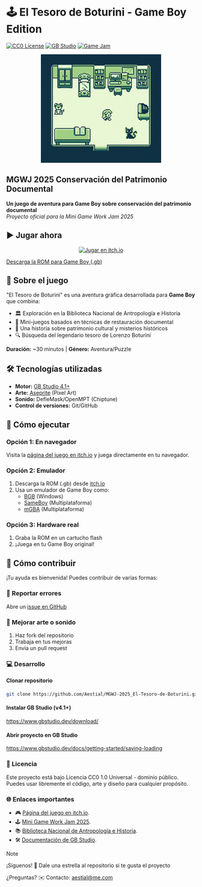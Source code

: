# 🕹️ El Tesoro de Boturini - Game Boy Edition

[![CC0 License](https://img.shields.io/badge/License-CC0-blue.svg)](https://creativecommons.org/publicdomain/zero/1.0/)
[![GB Studio](https://img.shields.io/badge/Engine-GB%20Studio-4a752c.svg)](https://www.gbstudio.dev/)
[![Game Jam](https://img.shields.io/badge/Game%20Jam-MGWJ%202025-8bac0f.svg)](https://itch.io/jam/mini-game-work-jam-2025)
<p align="center">
  <img src="https://github.com/Aestial/MGWJ-2025/blob/main/gameplay.gif" width="320" height="288">
</p>

## MGWJ 2025 Conservación del Patrimonio Documental
**Un juego de aventura para Game Boy sobre conservación del patrimonio documental**  
*Proyecto oficial para la Mini Game Work Jam 2025*

## ▶️ Jugar ahora
<p align="center">
  <a href='https://aestial.itch.io/el-tesoro-de-boturini'><img src="https://static.itch.io/images/badge.svg" alt='Jugar en itch.io' width="185" height="57"></a>
</p>

[Descarga la ROM para Game Boy (.gb)](https://aestial.itch.io/mgwj-2025)

## 🌟 Sobre el juego

"El Tesoro de Boturini" es una aventura gráfica desarrollada para **Game Boy** que combina:
- 🏛️ Exploración en la Biblioteca Nacional de Antropología e Historia
- 🧩 Mini-juegos basados en técnicas de restauración documental
- 📜 Una historia sobre patrimonio cultural y misterios históricos
- 🔍 Búsqueda del legendario tesoro de Lorenzo Boturini

**Duración:** ~30 minutos | **Género:** Aventura/Puzzle

## 🛠️ Tecnologías utilizadas
- **Motor:** [GB Studio 4.1+](https://www.gbstudio.dev/)
- **Arte:** [Aseprite](https://www.aseprite.org/) (Pixel Art)
- **Sonido:** DefleMask/OpenMPT (Chiptune)
- **Control de versiones:** Git/GitHub

## 🚀 Cómo ejecutar

### Opción 1: En navegador
Visita la [página del juego en itch.io](https://aestial.itch.io/mgwj-2025) y juega directamente en tu navegador.

### Opción 2: Emulador
1. Descarga la ROM (.gb) desde [itch.io](https://aestial.itch.io/mgwj-2025)
2. Usa un emulador de Game Boy como:
   - [BGB](https://bgb.bircd.org/) (Windows)
   - [SameBoy](https://sameboy.github.io/) (Multiplataforma)
   - [mGBA](https://mgba.io/) (Multiplataforma)

### Opción 3: Hardware real
1. Graba la ROM en un cartucho flash
2. ¡Juega en tu Game Boy original!

## 🧩 Cómo contribuir

¡Tu ayuda es bienvenida! Puedes contribuir de varias formas:

### 🐛 Reportar errores
Abre un [issue en GitHub](https://github.com/Aestial/MGWJ-2025_El-Tesoro-de-Boturini/issues)

### 🎨 Mejorar arte o sonido
1. Haz fork del repositorio
2. Trabaja en tus mejoras
3. Envía un pull request

### 💻 Desarrollo
#### Clonar repositorio
```bash
git clone https://github.com/Aestial/MGWJ-2025_El-Tesoro-de-Boturini.git
```
#### Instalar GB Studio (v4.1+)
https://www.gbstudio.dev/download/

#### Abrir proyecto en GB Studio
https://www.gbstudio.dev/docs/getting-started/saving-loading

### 📄 Licencia

Este proyecto está bajo Licencia CC0 1.0 Universal - dominio público.
Puedes usar libremente el código, arte y diseño para cualquier propósito.

### 🌐 Enlaces importantes
* 🎮 [Página del juego en itch.io](https://aestial.itch.io/el-tesoro-de-boturini).
* 🕹️ [Mini Game Work Jam 2025](https://itch.io/jam/mini-game-work-jam-2025).
* 📚 [Biblioteca Nacional de Antropología e Historia](https://www.bnah.inah.gob.mx/).
* 🛠️ [Documentación de GB Studio](https://www.gbstudio.dev/docs/).

> [!NOTE]
>  ¡Síguenos! 🌟 Dale una estrella al repositorio si te gusta el proyecto
> 
> ¿Preguntas? ✉️ Contacto: aestial@me.com
